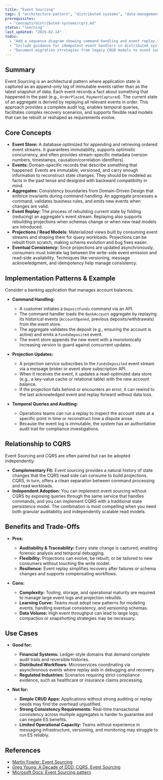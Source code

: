 ```yaml
---
title: "Event Sourcing"
tags: [ "architecture-pattern", "distributed-systems", "data-management" ]
prerequisites:
  - "concepts/distributed-systems/cqrs.md"
status: "learning"
last_updated: "2025-02-14"
todos:
  - "Add a sequence diagram showing command handling and event replay."
  - "Include guidance for idempotent event handlers in distributed systems."
  - "Document migration strategies from legacy CRUD models to event sourcing."
---
```


## Summary

Event Sourcing is an architectural pattern where application state is captured as an append-only log of immutable events rather than as the latest snapshot of data. Each event records a fact about something that happened in the past (e.g., `OrderPlaced`, `PaymentCaptured`). The current state of an aggregate is derived by replaying all relevant events in order. This approach provides a complete audit log, enables temporal queries, facilitates complex recovery scenarios, and supports flexible read models that can be rebuilt or reshaped as requirements evolve.

## Core Concepts

-   **Event Store:** A database optimized for appending and retrieving ordered event streams. It guarantees immutability, supports optimistic concurrency, and often provides stream-specific metadata (version numbers, timestamps, causation/correlation identifiers).
-   **Events:** Domain-specific records that describe something that happened. Events are immutable, versioned, and carry enough information to reconstruct state changes. They should be modeled as facts in the past tense and designed with backward compatibility in mind.
-   **Aggregates:** Consistency boundaries from Domain-Driven Design that enforce invariants during command handling. An aggregate processes a command, validates business rules, and emits new events when changes are valid.
-   **Event Replay:** The process of rebuilding current state by folding (reducing) an aggregate's event stream. Replaying also supports rebuilding projections when schemas change or when new read models are introduced.
-   **Projections / Read Models:** Materialized views built by consuming event streams and shaping them for query workloads. Projections can be rebuilt from scratch, making schema evolution and bug fixes easier.
-   **Eventual Consistency:** Since projections are updated asynchronously, consumers must tolerate lag between the write-side event emission and read-side availability. Techniques like versioning, message acknowledgment, and idempotency help manage consistency.

## Implementation Patterns & Example

Consider a banking application that manages account balances.

-   **Command Handling:**
    -   A customer initiates a `DepositFunds` command via an API.
    -   The command handler loads the `BankAccount` aggregate by replaying its historical events (`AccountOpened`, previous deposits/withdrawals) from the event store.
    -   The aggregate validates the deposit (e.g., ensuring the account is active) and emits a `FundsDeposited` event.
    -   The event store appends the new event with a monotonically increasing version to guard against concurrent updates.

-   **Projection Updates:**
    -   A projection service subscribes to the `FundsDeposited` event stream via a message broker or event store subscription API.
    -   When it receives the event, it updates a read-optimized data store (e.g., a key-value cache or relational table) with the new account balance.
    -   If the projection falls behind or encounters an error, it can rewind to the last acknowledged event and replay forward without data loss.

-   **Temporal Queries and Auditing:**
    -   Operations teams can run a replay to inspect the account state at a specific point in time or reconstruct how a dispute arose.
    -   Because the event log is immutable, the system has an authoritative audit trail for compliance investigations.

## Relationship to CQRS

Event Sourcing and CQRS are often paired but can be adopted independently.

-   **Complementary Fit:** Event sourcing provides a natural history of state changes that the CQRS read side can consume to build projections. CQRS, in turn, offers a clean separation between command processing and read workloads.
-   **Independent Adoption:** You can implement event sourcing without CQRS by exposing queries through the same service that handles commands, and you can implement CQRS with a traditional state persistence model. The combination is most compelling when you need both granular auditability and independently scalable read models.

## Benefits and Trade-Offs

-   **Pros:**
    -   **Auditability & Traceability:** Every state change is captured, enabling forensic analysis and temporal debugging.
    -   **Flexibility:** Projections can evolve, be rebuilt, or be tailored to new consumers without touching the write model.
    -   **Resilience:** Event replay simplifies recovery after failures or schema changes and supports compensating workflows.

-   **Cons:**
    -   **Complexity:** Tooling, storage, and operational maturity are required to manage large event logs and projection rebuilds.
    -   **Learning Curve:** Teams must adopt new patterns for modeling events, handling eventual consistency, and versioning schemas.
    -   **Data Volume:** High event throughput can lead to large logs; compaction or snapshotting strategies may be necessary.

## Use Cases

-   **Good for:**
    -   **Financial Systems:** Ledger-style domains that demand complete audit trails and reversible histories.
    -   **Distributed Workflows:** Microservices coordinating via asynchronous events where replay aids in debugging and recovery.
    -   **Regulated Industries:** Scenarios requiring strict compliance evidence, such as healthcare or insurance claims processing.

-   **Not for:**
    -   **Simple CRUD Apps:** Applications without strong auditing or replay needs may find the overhead unjustified.
    -   **Strong Consistency Requirements:** Real-time transactional consistency across multiple aggregates is harder to guarantee and can negate ES benefits.
    -   **Limited Operational Capacity:** Teams without experience in messaging infrastructure, versioning, and monitoring may struggle to run ES reliably.

## References

-   [Martin Fowler: Event Sourcing](https://martinfowler.com/eaaDev/EventSourcing.html)
-   [Greg Young: A Decade of DDD, CQRS, Event Sourcing](https://leanpub.com/ddd-cqrs-event-sourcing)
-   [Microsoft Docs: Event Sourcing pattern](https://learn.microsoft.com/azure/architecture/patterns/event-sourcing)
